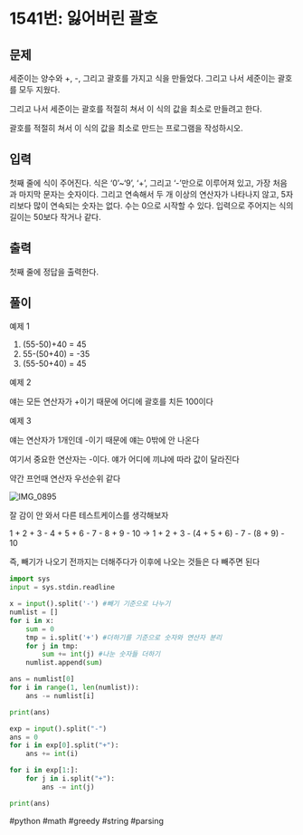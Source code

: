 # 1541번: 잃어버린 괄호

## 문제

세준이는 양수와 +, -, 그리고 괄호를 가지고 식을 만들었다. 그리고 나서 세준이는 괄호를 모두 지웠다.

그리고 나서 세준이는 괄호를 적절히 쳐서 이 식의 값을 최소로 만들려고 한다.

괄호를 적절히 쳐서 이 식의 값을 최소로 만드는 프로그램을 작성하시오.

## 입력

첫째 줄에 식이 주어진다. 식은 ‘0’~‘9’, ‘+’, 그리고 ‘-’만으로 이루어져 있고, 가장 처음과 마지막 문자는 숫자이다. 그리고 연속해서 두 개 이상의 연산자가 나타나지 않고, 5자리보다 많이 연속되는 숫자는 없다. 수는 0으로 시작할 수 있다. 입력으로 주어지는 식의 길이는 50보다 작거나 같다.

## 출력

첫째 줄에 정답을 출력한다.

## 풀이

예제 1

1. (55-50)+40 = 45
2. 55-(50+40) = -35
3. (55-50+40) = 45

예제 2

얘는 모든 연산자가 +이기 때문에 어디에 괄호를 치든 100이다

예제 3

얘는 연산자가 1개인데 -이기 때문에 얘는 0밖에 안 나온다

여기서 중요한 연산자는 -이다. 얘가 어디에 끼냐에 따라 값이 달라진다

약간 프언때 연산자 우선순위 같다

![IMG_0895](https://github.com/king-raccoon/king-raccoon/assets/78426205/7a847127-8d11-4a8c-a400-7b8991c2868d)

잘 감이 안 와서 다른 테스트케이스를 생각해보자

1 + 2 + 3 - 4 + 5 + 6 - 7 - 8 + 9 - 10 → 1 + 2 + 3 - (4 + 5 + 6) - 7 - (8 + 9) - 10

즉, 빼기가 나오기 전까지는 더해주다가 이후에 나오는 것들은 다 빼주면 된다

```python
import sys
input = sys.stdin.readline

x = input().split('-') #빼기 기준으로 나누기
numlist = []
for i in x:
    sum = 0
    tmp = i.split('+') #더하기를 기준으로 숫자와 연산자 분리
    for j in tmp:
        sum += int(j) #나눈 숫자들 더하기
    numlist.append(sum)

ans = numlist[0]
for i in range(1, len(numlist)):
    ans -= numlist[i]

print(ans)
```

```python
exp = input().split("-")
ans = 0
for i in exp[0].split("+"):
    ans += int(i)

for i in exp[1:]:
    for j in i.split("+"):
        ans -= int(j)

print(ans)
```

#python #math #greedy #string #parsing
